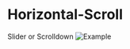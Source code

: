 # Horizontal-Scroll

Slider or Scrolldown
![Example](https://user-images.githubusercontent.com/71336562/150681041-cc83e498-6d92-4077-9191-7896beb258ec.png)
